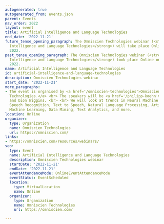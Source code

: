 ```yaml
---
autogenerated: true
autogenerated_from: events.json
parent: Events
nav_order: 2022
layout: event
title: Artificial Intelligence and Language Technologies
end_date: '2022-11-21'
future_tense_opening_paragraph: The Omniscien Technologies webinar (<strong>Artificial
  Intelligence and Language Technologies</strong>) will take place Online on 21 November,
  2022.
past_tense_opening_paragraph: The Omniscien Technologies webinar (<strong>Artificial
  Intelligence and Language Technologies</strong>) took place Online on 21 November,
  2022.
name: Artificial Intelligence and Language Technologies
id: artificial-intelligence-and-language-technologies
description: Omniscien Technologies webinar
start_date: '2022-11-21'
more_paragraphs:
- The event is organised by <a href='/omniscien-technologies'>Omniscien
  Technologies.</a> <br> The speakers will be <a href='/philipp-koehn'>Philipp Koehn</a>
  and Dion Wiggins. <br> <br> We will look at trends in Neural Machine Translation,
  Speech Recognition, Text to Speech, Natural Language Processing, Artificial Intelligence,
  Machine Learning, Data Mining, Text Analytics, and more.
location: Online
organizer:
  type: Organization
  name: Omniscien Technologies
  url: https://omniscien.com/
links:
- https://omniscien.com/resources/webinars/
seo:
  type: Event
  name: Artificial Intelligence and Language Technologies
  description: Omniscien Technologies webinar
  startDate: '2022-11-21'
  endDate: '2022-11-21'
  eventAttendanceMode: OnlineEventAttendanceMode
  eventStatus: EventScheduled
  location:
    type: VirtualLocation
    name: Online
  organizer:
    type: Organization
    name: Omniscien Technologies
    url: https://omniscien.com/

---
```



